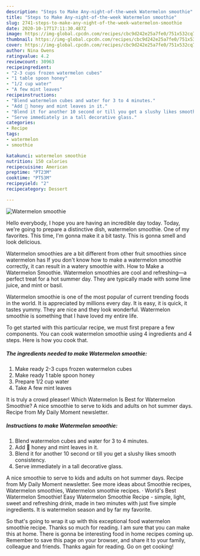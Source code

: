 ```yaml
---
description: "Steps to Make Any-night-of-the-week Watermelon smoothie"
title: "Steps to Make Any-night-of-the-week Watermelon smoothie"
slug: 2741-steps-to-make-any-night-of-the-week-watermelon-smoothie
date: 2020-10-17T17:11:30.487Z
image: https://img-global.cpcdn.com/recipes/cbc9d242e25a7fe0/751x532cq70/watermelon-smoothie-recipe-main-photo.jpg
thumbnail: https://img-global.cpcdn.com/recipes/cbc9d242e25a7fe0/751x532cq70/watermelon-smoothie-recipe-main-photo.jpg
cover: https://img-global.cpcdn.com/recipes/cbc9d242e25a7fe0/751x532cq70/watermelon-smoothie-recipe-main-photo.jpg
author: Nina Owens
ratingvalue: 4.2
reviewcount: 30963
recipeingredient:
- "2-3 cups frozen watermelon cubes"
- "1 table spoon honey"
- "1/2 cup water"
- "A few mint leaves"
recipeinstructions:
- "Blend watermelon cubes and water for 3 to 4 minutes."
- "Add 🍯 honey and mint leaves in it."
- "Blend it for another 10 second or till you get a slushy likes smooth consistency."
- "Serve immediately in a tall decorative glass."
categories:
- Recipe
tags:
- watermelon
- smoothie

katakunci: watermelon smoothie 
nutrition: 150 calories
recipecuisine: American
preptime: "PT23M"
cooktime: "PT53M"
recipeyield: "2"
recipecategory: Dessert

---
```



![Watermelon smoothie](https://img-global.cpcdn.com/recipes/cbc9d242e25a7fe0/751x532cq70/watermelon-smoothie-recipe-main-photo.jpg)

Hello everybody, I hope you are having an incredible day today. Today, we're going to prepare a distinctive dish, watermelon smoothie. One of my favorites. This time, I'm gonna make it a bit tasty. This is gonna smell and look delicious.

Watermelon smoothies are a bit different from other fruit smoothies since watermelon has If you don&#39;t know how to make a watermelon smoothie correctly, it can result in a watery smoothie with. How to Make a Watermelon Smoothie. Watermelon smoothies are cool and refreshing—a perfect treat for a hot summer day. They are typically made with some lime juice, and mint or basil.

Watermelon smoothie is one of the most popular of current trending foods in the world. It is appreciated by millions every day. It is easy, it is quick, it tastes yummy. They are nice and they look wonderful. Watermelon smoothie is something that I have loved my entire life.


To get started with this particular recipe, we must first prepare a few components. You can cook watermelon smoothie using 4 ingredients and 4 steps. Here is how you cook that.

<!--inarticleads1-->

##### The ingredients needed to make Watermelon smoothie:

1. Make ready 2-3 cups frozen watermelon cubes
1. Make ready 1 table spoon honey
1. Prepare 1/2 cup water
1. Take A few mint leaves


It is truly a crowd pleaser! Which Watermelon Is Best for Watermelon Smoothie? A nice smoothie to serve to kids and adults on hot summer days. Recipe from My Daily Moment newsletter. 

<!--inarticleads2-->

##### Instructions to make Watermelon smoothie:

1. Blend watermelon cubes and water for 3 to 4 minutes.
1. Add 🍯 honey and mint leaves in it.
1. Blend it for another 10 second or till you get a slushy likes smooth consistency.
1. Serve immediately in a tall decorative glass.


A nice smoothie to serve to kids and adults on hot summer days. Recipe from My Daily Moment newsletter. See more ideas about Smoothie recipes, Watermelon smoothies, Watermelon smoothie recipes. · World&#39;s Best Watermelon Smoothie! Easy Watermelon Smoothie Recipe - simple, light, sweet and refreshing drink, made in two minutes with just five simple ingredients. It is watermelon season and by far my favorite. 

So that's going to wrap it up with this exceptional food watermelon smoothie recipe. Thanks so much for reading. I am sure that you can make this at home. There is gonna be interesting food in home recipes coming up. Remember to save this page on your browser, and share it to your family, colleague and friends. Thanks again for reading. Go on get cooking!

